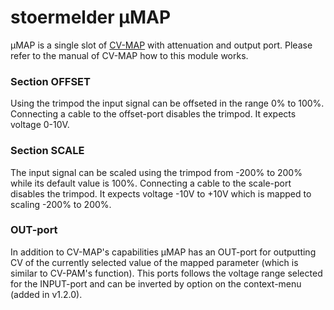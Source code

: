 # stoermelder µMAP

µMAP is a single slot of [CV-MAP](./CVMap.md) with attenuation and output port. Please refer to the manual of CV-MAP how to this module works.

### Section OFFSET

Using the trimpod the input signal can be offseted in the range 0% to 100%. Connecting a cable to the offset-port disables the trimpod. It expects voltage 0-10V.

### Section SCALE

The input signal can be scaled using the trimpod from -200% to 200% while its default value is 100%. Connecting a cable to the scale-port disables the trimpod. It expects voltage -10V to +10V which is mapped to scaling -200% to 200%.

### OUT-port

In addition to CV-MAP's capabilities µMAP has an OUT-port for outputting CV of the currently selected value of the mapped parameter (which is similar to CV-PAM's function). This ports follows the voltage range selected for the INPUT-port and can be inverted by option on the context-menu (added in v1.2.0).